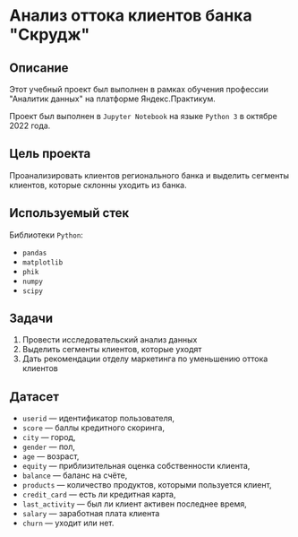 # Анализ оттока клиентов банка "Скрудж"

## Описание

Этот учебный проект был выполнен в рамках обучения профессии "Аналитик данных" на платформе Яндекс.Практикум.

Проект был выполнен в `Jupyter Notebook` на языке `Python 3` в октябре 2022 года.

## Цель проекта

Проанализировать клиентов регионального банка и выделить сегменты клиентов, которые склонны уходить из банка.

## Используемый стек

Библиотеки `Python`:
* `pandas`
* `matplotlib`
* `phik`
* `numpy`
* `scipy`


## Задачи

1. Провести исследовательский анализ данных
2. Выделить сегменты клиентов, которые уходят
3. Дать рекомендации отделу маркетинга по уменьшению оттока клиентов

## Датасет

- `userid` — идентификатор пользователя,
- `score` — баллы кредитного скоринга,
- `city` — город,
- `gender` — пол,
- `age` — возраст,
- `equity` — приблизительная оценка собственности клиента,
- `balance` — баланс на счёте,
- `products` — количество продуктов, которыми пользуется клиент,
- `credit_card` — есть ли кредитная карта,
- `last_activity` — был ли клиент активен последнее время,
- `salary` — заработная плата клиента
- `churn` — уходит или нет.

